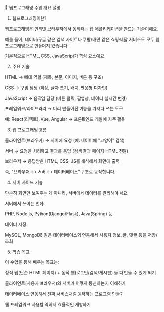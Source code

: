 📘 웹프로그래밍 수업 개요 설명
1. 웹프로그래밍이란?

웹프로그래밍은 인터넷 브라우저에서 동작하는 웹 애플리케이션을 만드는 기술이에요.

예를 들어, 네이버/구글 같은 검색 사이트나 쿠팡/배민 같은 쇼핑·배달 서비스도 모두 웹프로그래밍으로 만들어져 있습니다.

기본적으로 HTML, CSS, JavaScript가 핵심 요소예요.

2. 주요 기술

HTML → 뼈대 역할 (제목, 본문, 이미지, 버튼 등 구조)

CSS → 꾸밈 담당 (색상, 글자 크기, 배치, 반응형 디자인)

JavaScript → 움직임 담당 (버튼 클릭, 팝업창, 데이터 실시간 변경)

프레임워크/라이브러리 → 미리 만들어진 기능을 가져다 쓰는 도구

예: React(리액트), Vue, Angular → 프론트엔드 개발에 자주 활용

3. 웹 프로그래밍 흐름

클라이언트(브라우저) → 서버에 요청 (예: 네이버에 "고양이" 검색)

서버 → 요청을 처리하고 결과를 응답 (검색 결과 페이지 HTML 전달)

브라우저 → 응답받은 HTML, CSS, JS를 해석해서 화면에 출력

즉, "브라우저 ↔ 서버 ↔ 데이터베이스" 구조로 동작합니다.

4. 서버 사이드 기술

단순히 화면만 보여주는 게 아니라, 서버에서 데이터를 관리해야 해요.

서버에서 쓰이는 언어:

PHP, Node.js, Python(Django/Flask), Java(Spring) 등

데이터 저장:

MySQL, MongoDB 같은 데이터베이스와 연동해서 사용자 정보, 글, 댓글 등을 저장/조회

5. 학습 목표

이 수업을 통해 배우는 목표는:

정적 웹(단순 HTML 페이지) + 동적 웹(로그인/검색/게시판) 둘 다 만들 수 있게 되기

클라이언트(사용자 브라우저)와 서버가 어떻게 통신하는지 이해하기

데이터베이스 연동해서 진짜 서비스처럼 동작하는 프로그램 만들기

웹 프레임워크 사용법 익혀서 효율적인 개발하기
